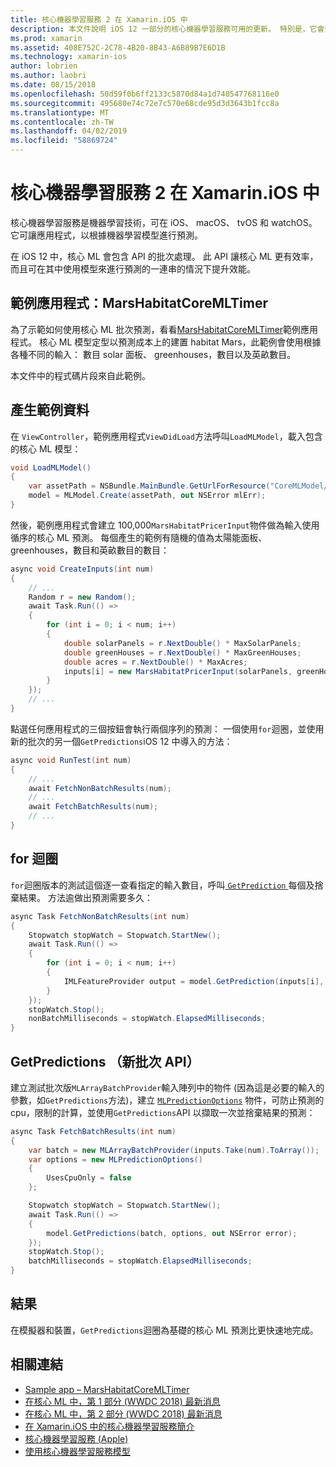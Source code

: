 ```yaml
---
title: 核心機器學習服務 2 在 Xamarin.iOS 中
description: 本文件說明 iOS 12 一部分的核心機器學習服務可用的更新。 特別是，它會查看新的批次預測 API 相關聯的效能改進。
ms.prod: xamarin
ms.assetid: 408E752C-2C78-4B20-8B43-A6B89B7E6D1B
ms.technology: xamarin-ios
author: lobrien
ms.author: laobri
ms.date: 08/15/2018
ms.openlocfilehash: 50d59f0b6ff2133c5870d84a1d740547768116e0
ms.sourcegitcommit: 495680e74c72e7c570e68cde95d3d3643b1fcc8a
ms.translationtype: MT
ms.contentlocale: zh-TW
ms.lasthandoff: 04/02/2019
ms.locfileid: "58869724"
---
```

# <a name="core-ml-2-in-xamarinios"></a>核心機器學習服務 2 在 Xamarin.iOS 中

核心機器學習服務是機器學習技術，可在 iOS、 macOS、 tvOS 和 watchOS。 它可讓應用程式，以根據機器學習模型進行預測。

在 iOS 12 中，核心 ML 會包含 API 的批次處理。 此 API 讓核心 ML 更有效率，而且可在其中使用模型來進行預測的一連串的情況下提升效能。

## <a name="sample-app-marshabitatcoremltimer"></a>範例應用程式：MarsHabitatCoreMLTimer

為了示範如何使用核心 ML 批次預測，看看[MarsHabitatCoreMLTimer](https://developer.xamarin.com/samples/monotouch/iOS12/MarsHabitatCoreMLTimer)範例應用程式。 核心 ML 模型定型以預測成本上的建置 habitat Mars，此範例會使用根據各種不同的輸入： 數目 solar 面板、 greenhouses，數目以及英畝數目。

本文件中的程式碼片段來自此範例。

## <a name="generate-sample-data"></a>產生範例資料

在  `ViewController`，範例應用程式`ViewDidLoad`方法呼叫`LoadMLModel`，載入包含的核心 ML 模型：

```csharp
void LoadMLModel()
{
    var assetPath = NSBundle.MainBundle.GetUrlForResource("CoreMLModel/MarsHabitatPricer", "mlmodelc");
    model = MLModel.Create(assetPath, out NSError mlErr);
}
```

然後，範例應用程式會建立 100,000`MarsHabitatPricerInput`物件做為輸入使用循序的核心 ML 預測。 每個產生的範例有隨機的值為太陽能面板、 greenhouses，數目和英畝數目的數目：

```csharp
async void CreateInputs(int num)
{
    // ...
    Random r = new Random();
    await Task.Run(() =>
    {
        for (int i = 0; i < num; i++)
        {
            double solarPanels = r.NextDouble() * MaxSolarPanels;
            double greenHouses = r.NextDouble() * MaxGreenHouses;
            double acres = r.NextDouble() * MaxAcres;
            inputs[i] = new MarsHabitatPricerInput(solarPanels, greenHouses, acres);
        }
    });
    // ...
}
```

點選任何應用程式的三個按鈕會執行兩個序列的預測： 一個使用`for`迴圈，並使用新的批次的另一個`GetPredictions`iOS 12 中導入的方法：

```csharp
async void RunTest(int num)
{
    // ...
    await FetchNonBatchResults(num);
    // ...
    await FetchBatchResults(num);
    // ...
}
```

## <a name="for-loop"></a>for 迴圈

`for`迴圈版本的測試這個逐一查看指定的輸入數目，呼叫[ `GetPrediction` ](xref:CoreML.MLModel.GetPrediction*)每個及捨棄結果。 方法逾做出預測需要多久：

```csharp
async Task FetchNonBatchResults(int num)
{
    Stopwatch stopWatch = Stopwatch.StartNew();
    await Task.Run(() =>
    {
        for (int i = 0; i < num; i++)
        {
            IMLFeatureProvider output = model.GetPrediction(inputs[i], out NSError error);
        }
    });
    stopWatch.Stop();
    nonBatchMilliseconds = stopWatch.ElapsedMilliseconds;
}
```

## <a name="getpredictions-new-batch-api"></a>GetPredictions （新批次 API）

建立測試批次版`MLArrayBatchProvider`輸入陣列中的物件 (因為這是必要的輸入的參數，如`GetPredictions`方法)，建立 [`MLPredictionOptions`](xref:CoreML.MLPredictionOptions)
物件，可防止預測的 cpu，限制的計算，並使用`GetPredictions`API 以擷取一次並捨棄結果的預測：

```csharp
async Task FetchBatchResults(int num)
{
    var batch = new MLArrayBatchProvider(inputs.Take(num).ToArray());
    var options = new MLPredictionOptions()
    {
        UsesCpuOnly = false
    };

    Stopwatch stopWatch = Stopwatch.StartNew();
    await Task.Run(() =>
    {
        model.GetPredictions(batch, options, out NSError error);
    });
    stopWatch.Stop();
    batchMilliseconds = stopWatch.ElapsedMilliseconds;
}
```

## <a name="results"></a>結果

在模擬器和裝置，`GetPredictions`迴圈為基礎的核心 ML 預測比更快速地完成。

## <a name="related-links"></a>相關連結

- [Sample app – MarsHabitatCoreMLTimer](https://developer.xamarin.com/samples/monotouch/iOS12/MarsHabitatCoreMLTimer)
- [在核心 ML 中，第 1 部分 (WWDC 2018) 最新消息](https://developer.apple.com/videos/play/wwdc2018/708/)
- [在核心 ML 中，第 2 部分 (WWDC 2018) 最新消息](https://developer.apple.com/videos/play/wwdc2018/709/)
- [在 Xamarin.iOS 中的核心機器學習服務簡介](https://docs.microsoft.com/xamarin/ios/platform/introduction-to-ios11/coreml)
- [核心機器學習服務 (Apple)](https://developer.apple.com/documentation/coreml?language=objc)
- [使用核心機器學習服務模型](https://developer.apple.com/machine-learning/build-run-models/)
